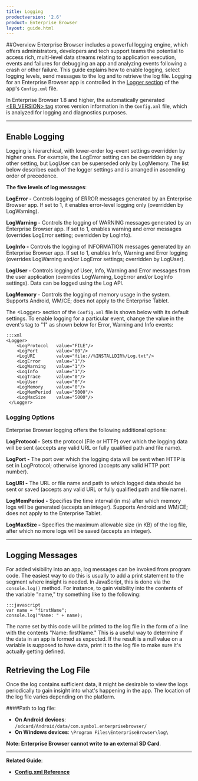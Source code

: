 ```yaml
---
title: Logging
productversion: '2.6'
product: Enterprise Browser
layout: guide.html
---
```

##Overview 
Enterprise Browser includes a powerful logging engine, which offers administrators, developers and tech support teams the potential to access rich, multi-level data streams relating to application execution, events and failures for debugging an app and analyzing events following a crash or other failure. This guide explains how to enable logging, select logging levels, send messages to the log and to retrieve the log file. Logging for an Enterprise Browser app is controlled in the [Logger section](../configreference/#logger) of the app's `Config.xml` file. 

In Enterprise Browser 1.8 and higher, the automatically generated [&lt;EB_VERSION&gt; tag](../configreference#eb_versiontag) stores version information in the `Config.xml` file, which is analyzed for logging and diagnostics purposes. 

-----

## Enable Logging
Logging is hierarchical, with lower-order log-event settings overridden by higher ones. For example, the LogError setting can be overridden by any other setting, but LogUser can be superseded only by LogMemory. The list below describes each of the logger settings and is arranged in ascending order of precedence. 

**The five levels of log messages**:

**LogError -** Controls logging of ERROR messages generated by an Enterprise Browser app. If set to 1, it enables error-level logging only (overridden by LogWarning).

**LogWarning -** Controls the logging of WARNING messages generated by an Enterprise Browser app. If set to 1, enables warning and error messages (overrides LogError setting; overridden by LogInfo).

**LogInfo -** Controls the logging of INFORMATION messages generated by an Enterprise Browser app. If set to 1, enables Info, Warning and Error logging (overrides LogWarning and/or LogError settings; overridden by LogUser).

**LogUser -** Controls logging of User, Info, Warning and Error messages from the user application (overrides LogWarning, LogError and/or LogInfo settings). Data can be logged using the Log API.

**LogMemory -** Controls the logging of memory usage in the system. Supports Android, WM/CE; does not apply to the Enterprise Tablet.

The &lt;Logger&gt; section of the `Config.xml` file is shown below with its default settings. To enable logging for a particular event, change the value in the event's tag to "1" as shown below for Error, Warning and Info events:

	:::xml
	<Logger>
	    <LogProtocol   value="FILE"/>
	    <LogPort       value="80"/>
	    <LogURI        value="file://%INSTALLDIR%/Log.txt"/>
	    <LogError      value="1"/>
	    <LogWarning    value="1"/>
	    <LogInfo       value="1"/>
	    <LogTrace      value="0"/>
	    <LogUser       value="0"/>
	    <LogMemory     value="0"/>
	    <LogMemPeriod  value="5000"/>
	    <LogMaxSize    value="5000"/>
 	 </Logger>


### Logging Options
Enterprise Browser logging offers the following additional options: 

**LogProtocol -** Sets the protocol (File or HTTP) over which the logging data will be sent (accepts any valid URL or fully qualified path and file name).  

**LogPort -** The port over which the logging data will be sent when HTTP is set in LogProtocol; otherwise ignored (accepts any valid HTTP port number). 

**LogURI -** The URL or file name and path to which logged data should be sent or saved	(accepts any valid URL or fully qualified path and file name). 

**LogMemPeriod -** Specifies the time interval (in ms) after which memory logs will be generated (accepts an integer). Supports Android and WM/CE; does not apply to the Enterprise Tablet. 

**LogMaxSize -** Specifies the maximum allowable size (in KB) of the log file, after which no more logs will be saved (accepts an integer). 

-----

## Logging Messages
For added visibility into an app, log messages can be invoked from program code. The easiest way to do this is usually to add a print statement to the segment where insight is needed. In JavaScript, this is done via the `console.log()` method. For instance, to gain visibility into the contents of the variable "name," try something like to the following:

	:::javascript
	var name = "firstName";
	console.log("Name: " + name);


The name set by this code will be printed to the log file in the form of a line with the contents "Name: firstName." This is a useful way to determine if the data in an app is formed as expected. If the result is a null value on a variable is supposed to have data, print it to the log file to make sure it's actually getting defined.

## Retrieving the Log File
Once the log contains sufficient data, it might be desirable to view the logs periodically to gain insight into what's happening in the app. The location of the log file varies depending on the platform. 

####Path to log file: 
* **On Android devices**: `/sdcard/Android/data/com.symbol.enterprisebrowser/`
* **On Windows devices**: `\Program Files\EnterpriseBrowser\log\`

**Note: Enterprise Browser cannot write to an external SD Card**.

-----

**Related Guide**:

* **[Config.xml Reference](../configreference/#logger)** 
